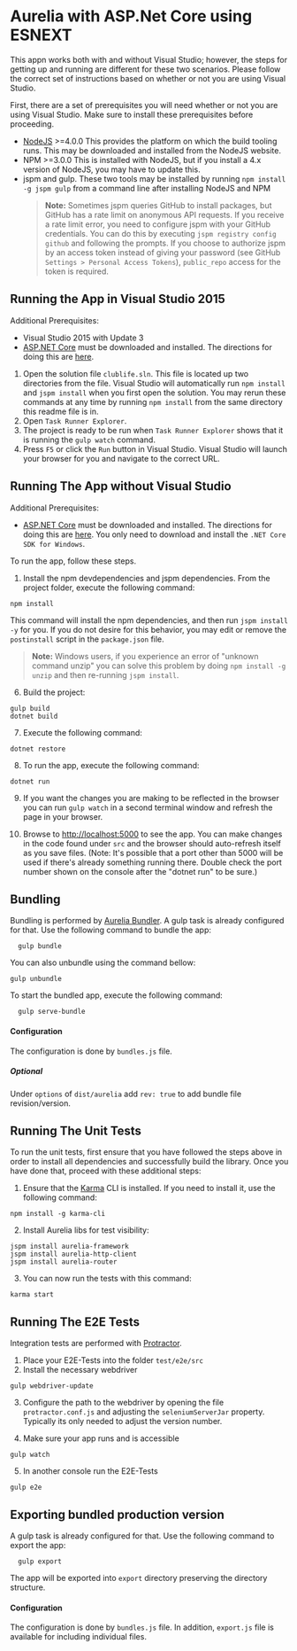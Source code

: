 # Aurelia with ASP.Net Core using ESNEXT

This appn works both with and without Visual Studio; however, the steps for getting up and running are different for these two scenarios. Please follow the correct set of instructions based on whether or not you are using Visual Studio.

First, there are a set of prerequisites you will need whether or not you are using Visual Studio. Make sure to install these prerequisites before proceeding.

- [NodeJS](http://nodejs.org/) >=4.0.0 This provides the platform on which the build tooling runs. This may be downloaded and installed from the NodeJS website.
- NPM >=3.0.0 This is installed with NodeJS, but if you install a 4.x version of NodeJS, you may have to update this.
- jspm and gulp. These two tools may be installed by running `npm install -g jspm gulp` from a command line after installing NodeJS and NPM
  > **Note:** Sometimes jspm queries GitHub to install packages, but GitHub has a rate limit on anonymous API requests. If you receive a rate limit error, you need to configure jspm with your GitHub credentials. You can do this by executing `jspm registry config github` and following the prompts. If you choose to authorize jspm by an access token instead of giving your password (see GitHub `Settings > Personal Access Tokens`), `public_repo` access for the token is required.

## Running the App in Visual Studio 2015

Additional Prerequisites:
- Visual Studio 2015 with Update 3
- [ASP.NET Core](https://www.microsoft.com/net/core#windows) must be downloaded and installed. The directions for doing this are [here](https://www.microsoft.com/net/core#windows).

1. Open the solution file `clublife.sln`. This file is located up two directories from the file. Visual Studio will automatically run `npm install` and `jspm install` when you first open the solution. You may rerun these commands at any time by running `npm install` from the same directory this readme file is in.
2. Open `Task Runner Explorer`. 
3. The project is ready to be run when `Task Runner Explorer` shows that it is running the `gulp watch` command. 
4. Press `F5` or click the `Run` button in Visual Studio. Visual Studio will launch your browser for you and navigate to the correct URL.


## Running The App without Visual Studio

Additional Prerequisites:
- [ASP.NET Core](https://www.microsoft.com/net/core#windows) must be downloaded and installed. The directions for doing this are [here](https://www.microsoft.com/net/core#windows). You only need to download and install the `.NET Core SDK for Windows`.

To run the app, follow these steps.

1. Install the npm devdependencies and jspm dependencies. From the project folder, execute the following command:
  ```shell
  npm install
  ```

  This command will install the npm dependencies, and then run `jspm install -y` for you. If you do not desire for this behavior, you may edit or remove the `postinstall` script in the `package.json` file. 
  >**Note:** Windows users, if you experience an error of "unknown command unzip" you can solve this problem by doing `npm install -g unzip` and then re-running `jspm install`.

6.  Build the project:

  ```shell
  gulp build
  dotnet build
  ```

7. Execute the following command:

  ```shell
  dotnet restore
  ```

8. To run the app, execute the following command:

  ```shell
  dotnet run
  ```

9. If you want the changes you are making to be reflected in the browser you can run `gulp watch` in a second terminal window and refresh the page in your browser.

10. Browse to [http://localhost:5000](http://localhost:5000) to see the app. You can make changes in the code found under `src` and the browser should auto-refresh itself as you save files. (Note: It's possible that a port other than 5000 will be used if there's already something running there. Double check the port number shown on the console after the "dotnet run" to be sure.)

## Bundling

Bundling is performed by [Aurelia Bundler](http://github.com/aurelia/bundler). A gulp task is already configured for that. Use the following command to bundle the app:

  ```shell
    gulp bundle
  ```

You can also unbundle using the command bellow:

  ```shell
  gulp unbundle
  ```

To start the bundled app, execute the following command:

  ```shell
    gulp serve-bundle
  ```
#### Configuration

The configuration is done by ```bundles.js``` file.

##### Optional
Under ```options``` of ```dist/aurelia``` add ```rev: true``` to add bundle file revision/version.

## Running The Unit Tests

To run the unit tests, first ensure that you have followed the steps above in order to install all dependencies and successfully build the library. Once you have done that, proceed with these additional steps:

1. Ensure that the [Karma](http://karma-runner.github.io/) CLI is installed. If you need to install it, use the following command:

  ```shell
  npm install -g karma-cli
  ```
2. Install Aurelia libs for test visibility:

```shell
jspm install aurelia-framework
jspm install aurelia-http-client
jspm install aurelia-router
```
3. You can now run the tests with this command:

  ```shell
  karma start
  ```

## Running The E2E Tests
Integration tests are performed with [Protractor](http://angular.github.io/protractor/#/).

1. Place your E2E-Tests into the folder ```test/e2e/src```
2. Install the necessary webdriver

  ```shell
  gulp webdriver-update
  ```

3. Configure the path to the webdriver by opening the file ```protractor.conf.js``` and adjusting the ```seleniumServerJar``` property. Typically its only needed to adjust the version number.

4. Make sure your app runs and is accessible

  ```shell
  gulp watch
  ```

5. In another console run the E2E-Tests

  ```shell
  gulp e2e
  ```

## Exporting bundled production version
A gulp task is already configured for that. Use the following command to export the app:

  ```shell
    gulp export
  ```
The app will be exported into ```export``` directory preserving the directory structure.
#### Configuration
The configuration is done by ```bundles.js``` file.
In addition, ```export.js``` file is available for including individual files.
